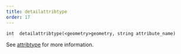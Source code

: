 ```yaml
---
title: detailattribtype
order: 17
---
```

`int  detailattribtype(<geometry>geometry, string attribute_name)`

See [attribtype](/en/houdini-vex/attributes-and-intrinsics/attribtype "Returns the type of a geometry attribute.") for more information.
